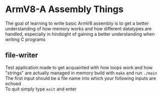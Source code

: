 # ArmV8-A Assembly Things

The goal of learning to write basic ArmV8 assembly is to get a better understanding of
how memory works and how different datatypes are handled, especially in hindsight of gaining
a better understanding when writing C programs

## file-writer

Test application made to get acquainted with how loops work and how  
"strings" are actually managed in memory
build with `make` and run `./main` 
The first input should be a file name into which your following inputs are echoed  
To quit simply type `exit` and enter
